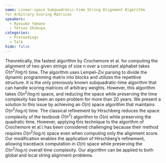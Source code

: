 ```yaml
---
name: Linear-space Subquadratic-time String Alignment Algorithm
for Arbitrary Scoring Matrices
speakers:
  - Ryosuke Yamano
  - Tetsuo Shibuya
categories:
  - Proceedings
  - Talk
hide: false
---
```


Theoretically, the fastest algorithm by Crochemore et al.
for computing the alignment of two given strings of size
$n$ over a constant alphabet takes $O(n^2/\log n)$ time.
The algorithm uses Lempel–Ziv parsing to divide the dynamic
programming matrix into blocks and utilizes the repetitive
structure. It is the only previously known
subquadratic-time algorithm that can handle scoring
matrices of arbitrary weights. However, this algorithm
takes $O(n^2/\log n)$ space, and reducing the space while
preserving the time complexity has been an open problem for
more than 20 years. We present a solution to this issue by
achieving an $O(n)$ space algorithm that maintains
$O(n^2/\log n)$ time. The classical refinement by
Hirschberg reduces the space complexity of the textbook
$O(n^2)$ algorithm to $O(n)$ while preserving the quadratic
time. However, applying this technique to the algorithm of
Crochemore et al.\ has been considered challenging because
their method requires $O(n^2 / \log n)$ space even when
computing only the alignment score.
Our modification enables the application of Hirschberg’s
refinement, allowing traceback computation in $O(n)$ space
while preserving the $O(n^2 / \log n)$ overall time
complexity. Our algorithm can be applied to both global and
local string alignment problems.